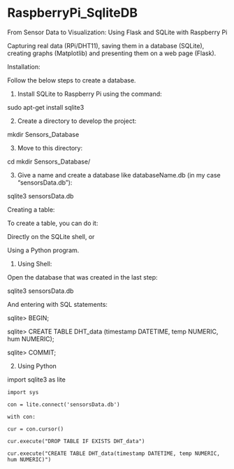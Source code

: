 # RaspberryPi_SqliteDB

From Sensor Data to Visualization:  Using Flask and SQLite with Raspberry Pi

Capturing real data (RPi/DHT11), saving them in a database (SQLite), creating graphs (Matplotlib) and presenting them on a web page (Flask).

Installation:

Follow the below steps to create a database.

1. Install SQLite to Raspberry Pi using the command:

sudo apt-get install sqlite3

2. Create a directory to develop the project:

mkdir Sensors_Database

3. Move to this directory:

cd mkdir Sensors_Database/

3. Give a name and create a database like databaseName.db (in my case “sensorsData.db”):

sqlite3 sensorsData.db

Creating a table:

To create a table, you can do it:

Directly on the SQLite shell, or

Using a Python program.

1. Using Shell:

Open the database that was created in the last step:

sqlite3 sensorsData.db

And entering with SQL statements:

sqlite> BEGIN;

sqlite> CREATE TABLE DHT_data (timestamp DATETIME,  temp NUMERIC, hum NUMERIC);

sqlite> COMMIT;

2. Using Python

import sqlite3 as lite

    import sys

    con = lite.connect('sensorsData.db')

    with con: 

    cur = con.cursor() 
    
    cur.execute("DROP TABLE IF EXISTS DHT_data")
    
    cur.execute("CREATE TABLE DHT_data(timestamp DATETIME, temp NUMERIC, hum NUMERIC)")

